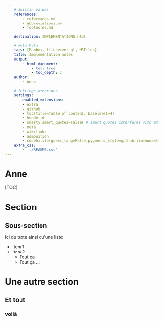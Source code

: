```yaml
---
    # Builtin values
    references:
        - references.md
        - abbreviations.md
        - footnotes.md

    destination: IMPLEMENTATIONS.html

    # Meta Data
    tags: [Mapbox, tileserver-gl, MBTiles]
    title: Implementation notes
    output:
        - html_document:
            - toc: true
            - toc_depth: 3
    author:
        - Anne

    # Settings overrides
    settings:
        enabled_extensions:
        - extra
        - github
        - toc(title=Table of content, baselevel=4)
        - headerid
        - smarty(smart_quotes=False) # smart quotes interferes with attr_list
        - meta
        - wikilinks
        - admonition
        - codehilite(guess_lang=False,pygments_style=github,linenums=true)
    extra_css:
        - './README.css'
---
```

<!-- http://www.mkdocs.org/user-guide/configuration/ -->

<h1>Anne</h1>

[TOC]

# Section 
## Sous-section 
Ici du texte ainsi qu'une liste:
- Item 1
- Item 2
    + Tout ça 
    + Tout ça ...

# Une autre section
## Et tout
### voilà
